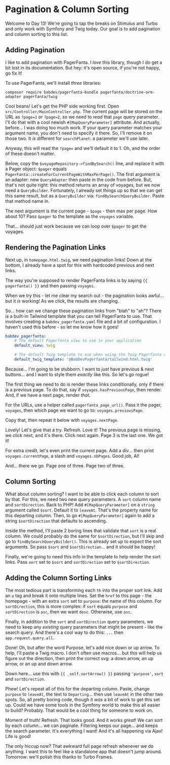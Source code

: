 # Pagination & Column Sorting

Welcome to Day 13! We're going to tap the breaks on Stimulus and Turbo and only
work with Symfony and Twig today. Our goal is to add pagination and column sorting
to this list.

## Adding Pagination

I like to add pagination with PagerFanta. I *love* this library, though
I do get a bit lost in its documentation. But hey: it's open source, if you're not
happy, go fix it!

To use PagerFanta, we'll install *three* libraries:

```terminal
composer require babdev/pagerfanta-bundle pagerfanta/doctrine-orm-adapter pagerfanta/twig
```

Cool beans! Let's get the PHP side working first. Open `src/Controller/MainController.php`.
The current page will be stored on the URL as `?page=1` or `?page=2`, so we need
to *read* that `page` query parameter. I'll do that with a cool newish
`#[MapQueryParameter]` attribute. And actually, before... I was doing too
much work. If your query parameter matches your argument name, you don't need to
specify it there. So, I'll remove it on those two. It *is* different for `searchPlanet`:
a parameter we'll use later.

Anyway, this will read the `?page=` and we'll default it to 1. Oh, and the order
of these doesn't matter.

Below, copy the `$voyageRepository->findBySearch()` line, and replace it with a Pager
object: `$pager` equals `PagerFanta::createForCurrentPageWithMaxPerPage()`.
The first argument is an adapter: new `QueryAdapter` then paste in the code from
before. But, that's not quite right: this method returns an array of voyages, but
we now need  a `QueryBuilder`. Fortunately, I already set things up so that we
can get this same result, but as a `QueryBuilder` via: `findBySearchQueryBuilder`.
Paste that method name in.

The next argument is the current page - `$page` - then max per page. How about
10? Pass `$pager` to the template as the `voyages` variable.

That... should just work because we can loop over `$pager` to get the voyages.

## Rendering the Pagination Links

Next up, in `homepage.html.twig`, we need pagination links! Down
at the bottom, I already have a spot for this with hardcoded previous and next
links.

The way you're supposed to render PagerFanta links is by saying
`{{ pagerfanta() }}` and then passing `voyages`.

When we try this - let me clear my search out - the pagination looks awful... but
it *is* working! As we click, the results are changing.

So... how can we change these pagination links from "blah" to "ah"? There *is* a
built-in Tailwind template that you can tell PagerFanta to use. That involves
creating a `babdev_pagerfanta.yaml` file and a bit of configuration. I haven't
used this before - so let me know how it goes!

```yaml
babdev_pagerfanta:
    # The default Pagerfanta view to use in your application
    default_view: twig

    # The default Twig template to use when using the Twig Pagerfanta view
    default_twig_template: '@BabDevPagerfanta/tailwind.html.twig'
```

Because... I'm going to be stubborn. I want to *just* have previous & next buttons...
and I want to style them *exactly* like this. So let's go rogue!

The first thing we need to do is render these links conditionally, only if there
*is* a previous page. To do that, say if `voyages.hasPreviousPage`, then render.
And, if we have a next page, render *that*.

For the URLs, use a helper called `pagerfanta_page_url()`. Pass it the pager,
`voyages`, then which page we want to go to: `voyages.previousPage`.

Copy that, then repeat it below with `voyages.nextPage`.

Lovely! Let's give that a try. Refresh. Love it! The previous page is missing, we
click next, and it's there. Click next again. Page 3 is the last one. We got it!

For extra credit, let's even print the current page. Add a div... then print
`voyages.currentPage`, a slash and `voyages.nbPages`. Good job, AI!

And... there we go. Page one of three. Page two of three.

## Column Sorting

What about column sorting? I want to be able to click each column to sort by that.
For this, we need two new query parameters. A `sort` column name and
`sortDirection`. Back to PHP! Add `#[MapQueryParameter]` on a `string` argument
called `$sort`. Default it to `leaveAt`. That's the property name for this
departing column. Then, to go `#[MapQueryParameter]` again to add a string
`$sortDirection` that defaults to ascending.

Inside the  method, I'll paste 2 boring lines that validate that `sort` is
a real column. We could probably do the same for `$sortDirection`, but I'll skip
and go to `findBySearchQueryBuilder()`. This is already set up to expect the sort
arguments. So pass `$sort` and `$sortDirection`... and it should be happy!

Finally, we're going to need this info in the template to help render the sort
links. Pass `sort` set to `$sort` and `sortDirection` set to `$sortDirection`.

## Adding the Column Sorting Links

The most tedious part is transforming each `th` into the proper sort link. Add
an `a` tag and break it onto multiple lines. Set the `href` to this page - the
homepage - with an extra `sort` set to `purpose`: the name of this column.
For `sortDirection`, this is more complex: if `sort` equals `purpose`
and `sortDirection` is `asc`, then we want `desc`. Otherwise, use `asc`.

Finally, in addition to the `sort` and `sortDirection` query parameters, we need
to keep any *existing* query parameters that might be present - like the search query.
And there's a cool way to do this: `...` then `app.request.query.all`.

Done! Oh, but after the word Purpose, let's add nice down or up arrow.
To help, I'll paste a Twig macro. I don't often use macros... but this will
help us figure out the direction, then print the correct svg: a down arrow, an
up arrow, or an up and down arrow.

Down here... use this with `{{ _self.sortArrow() }}` passing `'purpose'`,
`sort` and `sortDirection`.

Phew! Let's repeat all of this for the departing column. Paste, change `purpose`
to `leaveAt`, the text to `Departing`... then use `leaveAt` in the other two spots.
So, all pretty boring code, though it *was* a bit of work to get this set up. Could
we have some tools in the Symfony world to make this all easier to build? Probably.
That would be a cool thing for someone to work on. 

Moment of truth! Refresh. That looks good. And it works *great*! We can sort
by each column... we can paginate. Filtering keeps our page... and keeps the search
parameter. It's everything I want! And it's all happening via Ajax! Life is good!

The only hiccup now? That awkward full page refresh whenever we do anything.
I want this to feel like a standalone app that doesn't jump around. Tomorrow:
we'll polish this thanks to Turbo Frames.
